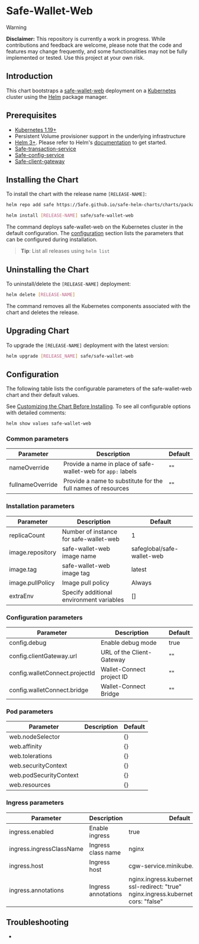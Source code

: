 # Safe-Wallet-Web

> [!WARNING]  
> **Disclaimer:** This repository is currently a work in progress. While contributions and feedback are welcome, please note that the code and features may change frequently, and some functionalities may not be fully implemented or tested. Use this project at your own risk.

## Introduction

This chart bootstraps a [safe-wallet-web](https://github.com/safe-global/safe-wallet-web) deployment on a [Kubernetes](http://kubernetes.io) cluster using the [Helm](https://helm.sh) package manager.


## Prerequisites

- [Kubernetes 1.19+](https://kubernetes.io/)
- Persistent Volume provisioner support in the underlying infrastructure
- [Helm 3+](https://helm.sh). Please refer to Helm's [documentation](https://helm.sh/docs/) to get started.
- [Safe-transaction-service](../safe-transaction-service/)
- [Safe-config-service](../safe-config-service/)
- [Safe-client-gateway](../safe-client-gateway)


## Installing the Chart

To install the chart with the release name `[RELEASE-NAME]`:

```bash
helm repo add safe https://5afe.github.io/safe-helm-charts/charts/packages

helm install [RELEASE-NAME] safe/safe-wallet-web
```

The command deploys safe-wallet-web on the Kubernetes cluster in the default configuration. The [configuration](#configuration) section lists the parameters that can be configured during installation.

> **Tip**: List all releases using `helm list`


## Uninstalling the Chart

To uninstall/delete the `[RELEASE-NAME]` deployment:

```bash
helm delete [RELEASE-NAME]
```

The command removes all the Kubernetes components associated with the chart and deletes the release.


## Upgrading Chart

To upgrade the `[RELEASE-NAME]` deployment with the latest version:

```bash
helm upgrade [RELEASE_NAME] safe/safe-wallet-web
```

## Configuration

The following table lists the configurable parameters of the safe-wallet-web chart and their default values.

See [Customizing the Chart Before Installing](https://helm.sh/docs/intro/using_helm/#customizing-the-chart-before-installing). To see all configurable options with detailed comments:

```bash
helm show values safe-wallet-web
```


### Common parameters

| Parameter | Description | Default |
|---|---|---|
| nameOverride | Provide a name in place of safe-wallet-web for `app:` labels | "" |
| fullnameOverride | Provide a name to substitute for the full names of resources | "" |

### Installation parameters

| Parameter | Description | Default |
|---|---|---|
| replicaCount | Number of instance for safe-wallet-web | 1 |
| image.repository | safe-wallet-web  image name | safeglobal/safe-wallet-web |
| image.tag | safe-wallet-web image tag | latest |
| image.pullPolicy | Image pull policy | Always |
| extraEnv | Specify additional environment variables | [] |

### Configuration parameters

| Parameter | Description | Default |
|---|---|---|
| config.debug | Enable debug mode | true |
| config.clientGateway.url | URL of the Client-Gateway | "" |
| config.walletConnect.projectId | Wallet-Connect project ID | "" |
| config.walletConnect.bridge | Wallet-Connect Bridge | "" |

### Pod parameters

| Parameter | Description | Default |
|---|---|---|
| web.nodeSelector |  | {} |
| web.affinity |  | {} |
| web.tolerations |  | {} |
| web.securityContext |  | {} |
| web.podSecurityContext |  | {} |
| web.resources |  | {} |

### Ingress parameters

| Parameter | Description | Default |
|---|---|---|
| ingress.enabled | Enable ingress | true |
| ingress.ingressClassName | Ingress class name | nginx |
| ingress.host | Ingress host | cgw-service.minikube.net |
| ingress.annotations | Ingress annotations | nginx.ingress.kubernetes.io/force-ssl-redirect: "true"<br>nginx.ingress.kubernetes.io/enable-cors: "false" |


## Troubleshooting

- 